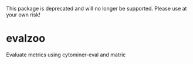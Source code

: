 This package is deprecated and will no longer be supported. Please use at your own risk!

# evalzoo
Evaluate metrics using cytominer-eval and matric
